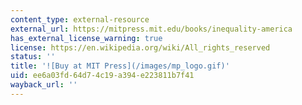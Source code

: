 ```yaml
---
content_type: external-resource
external_url: https://mitpress.mit.edu/books/inequality-america
has_external_license_warning: true
license: https://en.wikipedia.org/wiki/All_rights_reserved
status: ''
title: '![Buy at MIT Press](/images/mp_logo.gif)'
uid: ee6a03fd-64d7-4c19-a394-e223811b7f41
wayback_url: ''
---
```

